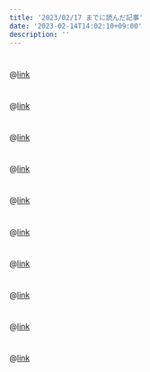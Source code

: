 ```yaml
---
title: '2023/02/17 までに読んだ記事'
date: '2023-02-14T14:02:10+09:00'
description: ''
---
```


# []()

@[link]()

# []()

@[link]()

# []()

@[link]()

# []()

@[link]()

# []()

@[link]()

# []()

@[link]()

# []()

@[link]()

# []()

@[link]()

# []()

@[link]()

# []()

@[link]()

